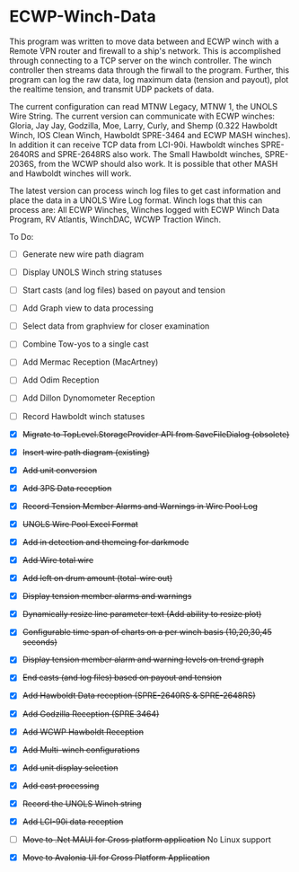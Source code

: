 # ECWP-Winch-Data
This program was written to move data between and ECWP winch with a Remote VPN router and firewall to a ship's network. This is accomplished through connecting to a TCP server on the winch controller. The winch controller then streams data through the firwall to the program. Further, this program can log the raw data, log maximum data (tension and payout),  plot the realtime tension, and transmit UDP packets of data.

The current configuration can read MTNW Legacy, MTNW 1, the UNOLS Wire String.
The current version can communicate with ECWP winches: Gloria, Jay Jay, Godzilla, Moe, Larry, Curly, and Shemp (0.322 Hawboldt Winch, IOS Clean Winch, Hawboldt SPRE-3464 and ECWP MASH winches). In addition it can receive TCP data from LCI-90i. Hawboldt winches SPRE-2640RS and SPRE-2648RS also work. The Small Hawboldt winches, SPRE-2036S, from the WCWP should also work. It is possible that other MASH and Hawboldt winches will work.

The latest version can process winch log files to get cast information and place the data in a UNOLS Wire Log format. Winch logs that this can process are: All ECWP Winches, Winches logged with ECWP Winch Data Program, RV Atlantis, WinchDAC, WCWP Traction Winch.

To Do:
- [ ] Generate new wire path diagram
- [ ] Display UNOLS Winch string statuses
- [ ] Start casts (and log files) based on payout and tension
- [ ] Add Graph view to data processing
- [ ] Select data from graphview for closer examination
- [ ] Combine Tow-yos to a single cast
- [ ] Add Mermac Reception (MacArtney)
- [ ] Add Odim Reception
- [ ] Add Dillon Dynomometer Reception
- [ ] Record Hawboldt winch statuses
- [x] ~~Migrate to TopLevel.StorageProvider API from SaveFileDialog (obsolete)~~
- [x] ~~Insert wire path diagram (existing)~~
- [x] ~~Add unit conversion~~
- [x] ~~Add 3PS Data reception~~
- [x] ~~Record Tension Member Alarms and Warnings in Wire Pool Log~~
- [x] ~~UNOLS Wire Pool Excel Format~~
- [x] ~~Add in detection and themeing for darkmode~~
- [x] ~~Add Wire total wire~~
- [x] ~~Add left on drum amount (total-wire out)~~
- [x] ~~Display tension member alarms and warnings~~
- [x] ~~Dynamically resize line parameter text (Add ability to resize plot)~~
- [x] ~~Configurable time span of charts on a per winch basis (10,20,30,45 seconds)~~
- [x] ~~Display tension member alarm and warning levels on trend graph~~
- [x] ~~End casts (and log files) based on payout and tension~~
- [x] ~~Add Hawboldt Data reception (SPRE-2640RS & SPRE-2648RS)~~
- [x] ~~Add Godzilla Reception (SPRE 3464)~~
- [x] ~~Add WCWP Hawboldt Reception~~
- [x] ~~Add Multi-winch configurations~~
- [x] ~~Add unit display selection~~
- [x] ~~Add cast processing~~
- [x] ~~Record the UNOLS Winch string~~
- [x] ~~Add LCI-90i data reception~~
- [ ] ~~Move to .Net MAUI for Cross platform application~~  No Linux support
- [x] ~~Move to Avalonia UI for Cross Platform Application~~

